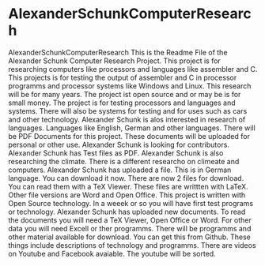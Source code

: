  # AlexanderSchunkComputerResearch
AlexanderSchunkComputerResearch
This is the Readme File of the Alexander Schunk Computer Research Project. This project is for researching computers like processors and languages like assembler and C. This projects is for testing the output of assembler and C in  processor programms and processor systems like Windows and Linux. This research will be for many years. The project ist open source and or may be is for small money. The project is for testing processors and languages and systems. There will also be systems for testing and for uses such as cars and other technology. Alexander Schunk is alos interested in research of languages. Languages like English, German and other languages. There will be PDF Documents for this project. These documents will be uploaded for personal or other use. Alexander Schunk is looking for contributors. Alexander Schunk has Test files as PDF. Alexander Schunk is also researching the climate. There is a different researcho on climeate and computers. Alexander Schunk has uploaded a file. This is in German language. You can download it now. There are now 2 files for download. You can read them with a TeX Viewer. These files are writtten with LaTeX. Other file versions are Word and Open Office. This project is written with Open Source technology. In a weeek or so you will have first test programs or technology. Alexander Schunk has uploaded new documents. To read the documents you will need a TeX Viewer, Open Office or Word. For other data you will need Excell or ther programms. There will be programms and other material available for download. You can get this from Github. These things include descriptions of technology and programms. There are videos on Youtube and Facebook avaiable. The youtube will be sorted. 
